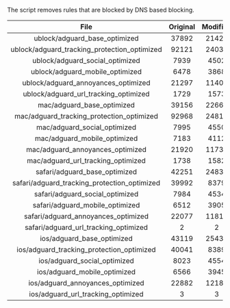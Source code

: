 The script removes rules that are blocked by DNS based blocking.


| File | Original | Modified |
|:----:|:-----:|:-----:|
| ublock/adguard_base_optimized | 37892 | 21428 |
| ublock/adguard_tracking_protection_optimized | 92121 | 24037 |
| ublock/adguard_social_optimized | 7939 | 4502 |
| ublock/adguard_mobile_optimized | 6478 | 3868 |
| ublock/adguard_annoyances_optimized | 21297 | 11405 |
| ublock/adguard_url_tracking_optimized | 1729 | 1573 |
| mac/adguard_base_optimized | 39156 | 22669 |
| mac/adguard_tracking_protection_optimized | 92968 | 24812 |
| mac/adguard_social_optimized | 7995 | 4550 |
| mac/adguard_mobile_optimized | 7183 | 4112 |
| mac/adguard_annoyances_optimized | 21920 | 11735 |
| mac/adguard_url_tracking_optimized | 1738 | 1582 |
| safari/adguard_base_optimized | 42251 | 24835 |
| safari/adguard_tracking_protection_optimized | 39992 | 8379 |
| safari/adguard_social_optimized | 7984 | 4534 |
| safari/adguard_mobile_optimized | 6512 | 3905 |
| safari/adguard_annoyances_optimized | 22077 | 11814 |
| safari/adguard_url_tracking_optimized | 2 | 2 |
| ios/adguard_base_optimized | 43119 | 25437 |
| ios/adguard_tracking_protection_optimized | 40041 | 8389 |
| ios/adguard_social_optimized | 8023 | 4554 |
| ios/adguard_mobile_optimized | 6566 | 3945 |
| ios/adguard_annoyances_optimized | 22882 | 12189 |
| ios/adguard_url_tracking_optimized | 3 | 3 |